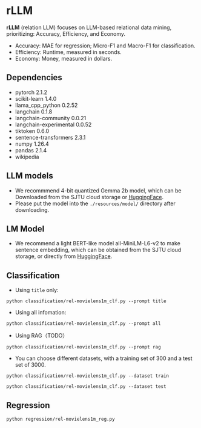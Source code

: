# rLLM

**rLLM** (relation LLM) focuses on LLM-based relational data mining, prioritizing: Accuracy, Efficiency, and Economy.

- Accuracy: MAE for regression; Micro-F1 and Macro-F1 for classification.
- Efficiency: Runtime, measured in seconds.
- Economy: Money, measured in dollars.

## Dependencies

- pytorch	2.1.2
- scikit-learn	1.4.0
- llama_cpp_python	0.2.52
- langchain	0.1.8
- langchain-community	0.0.21
- langchain-experimental	0.0.52
- tiktoken	0.6.0
- sentence-transformers	2.3.1
- numpy	1.26.4
- pandas	2.1.4
- wikipedia

## LLM models

- We recommmend 4-bit quantized Gemma 2b model, which can be Downloaded from the SJTU cloud storage or [HuggingFace](https://huggingface.co/lmstudio-ai/gemma-2b-it-GGUF/blob/main/gemma-2b-it-q4_k_m.gguf).
- Please put the model into the `./resources/model/` directory after downloading.

## LM Model

- We recommend a light BERT-like model  all-MiniLM-L6-v2 to make sentence embedding, which can be obtained from the SJTU cloud storage, or directly from [HuggingFace](https://huggingface.co/sentence-transformers/all-MiniLM-L6-v2).

## Classification
- Using `title` only: 
```
python classification/rel-movielens1m_clf.py --prompt title
```
- Using all infomation:
```
python classification/rel-movielens1m_clf.py --prompt all
```

- Using RAG（TODO）

```
python classification/rel-movielens1m_clf.py --prompt rag
```

- You can choose different datasets, with a training set of 300 and a test set of 3000.

```
python classification/rel-movielens1m_clf.py --dataset train

python classification/rel-movielens1m_clf.py --dataset test
```



## Regression

```
python regression/rel-movielens1m_reg.py
```